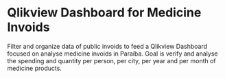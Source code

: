 # Qlikview Dashboard for Medicine Invoids
Filter and organize data of public invoids to feed a Qlikview Dashboard focused on analyse medicine invoids in Paraíba. Goal is verify and analyse the spending and quantity per person, per city, per year and per month of medicine products.

